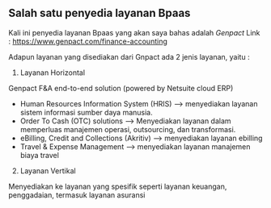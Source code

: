 ## Salah satu penyedia layanan Bpaas

Kali ini penyedia layanan Bpaas yang akan saya bahas adalah _Genpact_
Link : https://www.genpact.com/finance-accounting

Adapun layanan yang disediakan dari Gnpact ada 2 jenis layanan, yaitu :
1. Layanan Horizontal

Genpact F&A end-to-end solution (powered by Netsuite cloud ERP)

+ Human Resources Information System (HRIS) –> menyediakan layanan sistem informasi sumber daya manusia.
+ Order To Cash (OTC) solutions –> Menyediakan layanan dalam memperluas manajemen operasi, outsourcing, dan transformasi.
+ eBilling, Credit and Collections (Akritiv) –> menyediakan layanan ebilling
+ Travel & Expense Management –> menyediakan layanan manajemen biaya travel

2. Layanan Vertikal

Menyediakan ke layanan yang spesifik seperti layanan keuangan, penggadaian, termasuk layanan asuransi